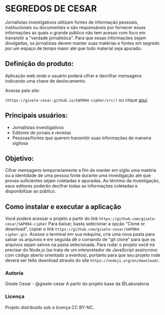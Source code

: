 # SEGREDOS DE CESAR

Jornalistas investigativos utilizam fontes de informação pessoais, institucionais ou documentais e são responsáveis por fornecer essas informações as quais o grande público não tem acesso com foco em transmitir a "verdade jornalística". 
Para que essas informações sejam divulgadas, os jornalistas devem manter suas matérias e fontes em segredo por um espaço de tempo maior até que todo material seja apurado.

## Definição do produto:

Aplicação web onde o usuário poderá cifrar e decrifrar mensagens indicando uma chave de deslocamento.

Acesse pelo site:

`(https://gisele-cesar.github.io/SAP004-cipher/src/)` ou clique [aqui](https://gisele-cesar.github.io/SAP004-cipher/src/)

## Principais usuários:

* Jornalistas investigativos
* Editores de jornais e revistas
* Pessoas/fontes que querem transmitir suas informações de maneira sigilosa

## Objetivo:

Cifrar mensagens temporariamente a fim de manter em sigilo uma matéria ou a identidade de uma pessoa fonte durante uma investigação até que provas suficientes sejam coletadas e apuradas.
Ao término da investigação, seus editores poderão decifrar todas as informações coletadas e disponibilizar ao público.

## Como instalar e executar a aplicação

Você poderá acessar o projeto a partir do link `https://github.com/gisele-cesar/SAP004-cipher`
Para baixar, basta selecionar a opção "Clone or download", copiar o link `https://github.com/gisele-cesar/SAP004-cipher.git`. Acesse o terminal em sua máquina, crie uma nova pasta para salvar os arquivos e em seguida dê o comando de "git clone" para que os arquivos sejam salvos na pasta selecionada.
Para rodar o projeto você irá precisar do Node.js (se trata de um interpretador de JavaScript assíncrono com código aberto orientado a eventos), portanto para que seu projeto rode deverá ser feito download através do site `https://nodejs.org/en/download/`.

### Autoria

Gisele Cesar - @gisele-cesar
A partir do projeto base da @Laboratoria

### Licença

Projeto distribuído sob a licença CC BY-NC.